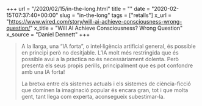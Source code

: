 +++
url = "/2020/02/15/in-the-long.html"
title = ""
date = "2020-02-15T07:37:40+00:00"
slug = "in-the-long"
tags = ["retalls"]
x_url = "https://www.wired.com/story/will-ai-achieve-consciousness-wrong-question/"
x_title = "Will AI Achieve Consciousness? Wrong Question"
x_source = "Daniel Dennett"
+++


> A la llarga, una “IA forta”, o intel·ligència artificial general, és possible en principi però no desitjable. L’IA molt més restringida que és possible avui a la pràctica no és necessàriament dolenta. Però presenta els seus propis perills, principalment que es pot confondre amb una IA forta!
> 
> La bretxa entre els sistemes actuals i els sistemes de ciència-ficció que dominen la imaginació popular és encara gran, tot i que molta gent, tant llega com experta, aconsegueix subestimar-la.

